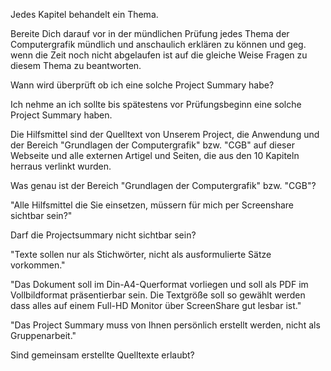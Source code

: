 Jedes Kapitel behandelt ein Thema.

Bereite Dich darauf vor in der mündlichen Prüfung jedes Thema der Computergrafik mündlich und anschaulich erklären zu können und geg. wenn die Zeit noch nicht abgelaufen ist auf die gleiche Weise Fragen zu diesem Thema zu beantworten.

Wann wird überprüft ob ich eine solche Project Summary habe?

Ich nehme an ich sollte bis spätestens vor Prüfungsbeginn eine solche Project Summary haben.

Die Hilfsmittel sind der Quelltext von Unserem Project, die Anwendung und der Bereich "Grundlagen der Computergrafik" bzw. "CGB" auf dieser Webseite und alle externen Artigel und Seiten, die aus den 10 Kapiteln herraus verlinkt wurden.

Was genau ist der Bereich "Grundlagen der Computergrafik" bzw. "CGB"?

"Alle Hilfsmittel die Sie einsetzen, müssern für mich per Screenshare sichtbar sein?"

Darf die Projectsummary nicht sichtbar sein?

"Texte sollen nur als Stichwörter, nicht als ausformulierte Sätze vorkommen."

"Das Dokument soll im Din-A4-Querformat vorliegen und soll als PDF im Vollbildformat präsentierbar sein.
Die Textgröße soll so gewählt werden dass alles auf einem Full-HD Monitor über ScreenShare gut lesbar ist."

"Das Project Summary muss von Ihnen persönlich erstellt werden, nicht als Gruppenarbeit."

Sind gemeinsam erstellte Quelltexte erlaubt?
